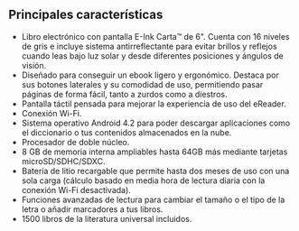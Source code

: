 ## Principales características

- Libro electrónico con pantalla E-Ink Carta™ de 6". Cuenta con 16 niveles de gris e incluye sistema antirreflectante para evitar brillos y reflejos cuando leas bajo luz solar y desde diferentes posiciones y ángulos de visión.
- Diseñado para conseguir un ebook ligero y ergonómico. Destaca por sus botones laterales y su comodidad de uso, permitiendo pasar páginas de forma fácil, tanto a zurdos como a diestros.
- Pantalla táctil pensada para mejorar la experiencia de uso del eReader.
- Conexión Wi-Fi.
- Sistema operativo Android 4.2 para poder descargar aplicaciones como el diccionario o tus contenidos almacenados en la nube.
- Procesador de doble núcleo.
- 8 GB de memoria interna ampliables hasta 64GB más mediante tarjetas microSD/SDHC/SDXC.
- Batería de litio recargable que permite hasta dos meses de uso con una sola carga (cálculo basado en media hora de lectura diaria con la conexión Wi-Fi desactivada).
- Funciones avanzadas de lectura para cambiar el tamaño o el tipo de la letra o añadir marcadores a tus libros.
- 1500 libros de la literatura universal incluidos.